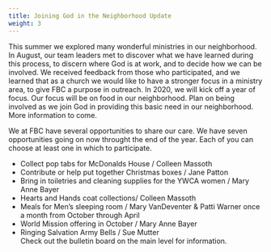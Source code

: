 ```yaml
---
title: Joining God in the Neighborhood Update
weight: 3
---
```


This summer we explored many wonderful ministries in our neighborhood. In August, our team leaders met to discover what we have learned during this process, to discern where God is at work, and to decide how we can be involved. We received feedback from those who participated, and we learned that as a church we would like to have a stronger focus in a ministry area, to give FBC a purpose in outreach. In 2020, we will kick off a year of focus. Our focus will be on food in our neighborhood. Plan on being involved as we join God in providing this basic need in our neighborhood. More information to come. 










We at FBC have several opportunities to share our care. We have seven opportunities going on now throught the end of the year. Each of you can choose at least one in which to participate. 


- Collect pop tabs for McDonalds House / Colleen Massoth
- Contribute or help put together Christmas boxes / Jane Patton 
- Bring in toiletries and cleaning supplies for the YWCA women / Mary Anne Bayer
- Hearts and Hands coat collections/ Colleen Massoth
- Meals for Men’s sleeping room / Mary VanDeventer & Patti Warner once a month from October through April
- World Mission offering in October / Mary Anne Bayer
- Ringing Salvation Army Bells / Sue Mutter  
Check out the bulletin board on the main level for information.